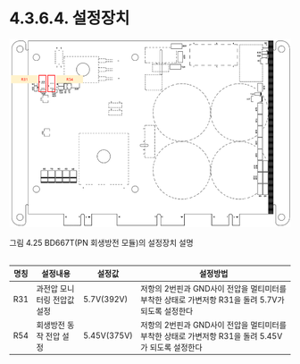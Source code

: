 ﻿# 4.3.6.4. 설정장치

![](../../../_assets/4.3.6.4_BD667T_설정장치.png  )

그림 4.25 BD667T(PN 회생방전 모듈)의 설정장치 설명
<br><br>


<table>
<thead>
  <tr>
    <th>명칭</th>
    <th>설정내용</th>
    <th>설정값</th>
    <th>설정방법</th>
  </tr>
</thead>
<tbody>
  <tr>
    <td>R31</td>
    <td>과전압 모니터링 전압값 설정</td>
    <td>5.7V(392V)</td>
    <td>저항의 2번핀과 GND사이 전압을 멀티미터를 부착한 상태로 가변저항 R31을 돌려 5.7V가 되도록 설정한다</td>
  </tr>
  <tr>
    <td>R54</td>
    <td>회생방전 동작 전압 설정</td>
    <td>5.45V(375V)</td>
    <td>저항의 2번핀과 GND사이 전압을 멀티미터를 부착한 상태로 가변저항 R31을 돌려 5.45V가 되도록 설정한다</td>
  </tr>
</tbody>
</table>


